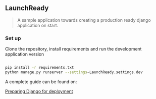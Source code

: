 ## LaunchReady

> A sample application towards creating a production ready django application on start.


### Set up

Clone the repository, install requirements and run the development application version

```bash

pip install -r requirements.txt
python manage.py runserver --settings=LaunchReady.settings.dev

```

A complete guide can be found on: 

[Preparing Django for deployment](https://thegreencodes.com/preparing-django-for-deployment)
